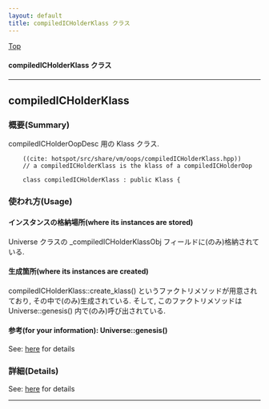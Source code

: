 ```yaml
---
layout: default
title: compiledICHolderKlass クラス 
---
```

[Top](../index.html)

#### compiledICHolderKlass クラス 



---
## <a name="noS56vx9Xj" id="noS56vx9Xj">compiledICHolderKlass</a>

### 概要(Summary)
compiledICHolderOopDesc 用の Klass クラス.


```
    ((cite: hotspot/src/share/vm/oops/compiledICHolderKlass.hpp))
    // a compiledICHolderKlass is the klass of a compiledICHolderOop
    
    class compiledICHolderKlass : public Klass {
```

### 使われ方(Usage)
#### インスタンスの格納場所(where its instances are stored)
Universe クラスの _compiledICHolderKlassObj フィールドに(のみ)格納されている.

#### 生成箇所(where its instances are created)
compiledICHolderKlass::create_klass() というファクトリメソッドが用意されており, その中で(のみ)生成されている.
そして, このファクトリメソッドは Universe::genesis() 内で(のみ)呼び出されている.

#### 参考(for your information): Universe::genesis()
See: [here](no4230JvC.html) for details



### 詳細(Details)
See: [here](../doxygen/classcompiledICHolderKlass.html) for details

---
